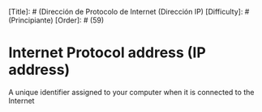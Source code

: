 [Title]: # (Dirección de Protocolo de Internet (Dirección IP)
[Difficulty]: # (Principiante)
[Order]: # (59)

# Internet Protocol address (IP address)

A unique identifier assigned to your computer when it is connected to the Internet